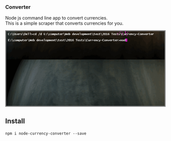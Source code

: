 ### Converter
Node js command line app to convert currencies.  
This is a simple scraper that converts currencies for you.
<div align="center"> 
<img style="border:3px solid gray"  src="https://raw.githubusercontent.com/hosein2398/File-Container/master/Currency_converter/Currency.gif"/>
</div>  

## Install
``` npm i node-currency-converter --save ```